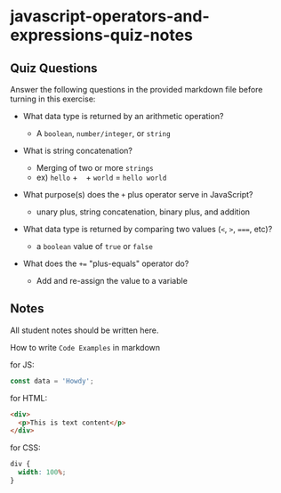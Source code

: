 # javascript-operators-and-expressions-quiz-notes

## Quiz Questions

Answer the following questions in the provided markdown file before turning in this exercise:

- What data type is returned by an arithmetic operation?

  - A `boolean`, `number/integer`, or `string`

- What is string concatenation?

  - Merging of two or more `strings`
  - ex) `hello` + ` ` + `world` = `hello world`

- What purpose(s) does the `+` plus operator serve in JavaScript?

  - unary plus, string concatenation, binary plus, and addition

- What data type is returned by comparing two values (`<`, `>`, `===`, etc)?

  - a `boolean` value of `true` or `false`

- What does the `+=` "plus-equals" operator do?
  - Add and re-assign the value to a variable

## Notes

All student notes should be written here.

How to write `Code Examples` in markdown

for JS:

```javascript
const data = 'Howdy';
```

for HTML:

```html
<div>
  <p>This is text content</p>
</div>
```

for CSS:

```css
div {
  width: 100%;
}
```
